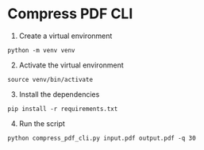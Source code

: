 # Compress PDF CLI

1. Create a virtual environment

```
python -m venv venv
```

2. Activate the virtual environment

```
source venv/bin/activate
```

3. Install the dependencies

```
pip install -r requirements.txt
```

4. Run the script

```
python compress_pdf_cli.py input.pdf output.pdf -q 30
```
